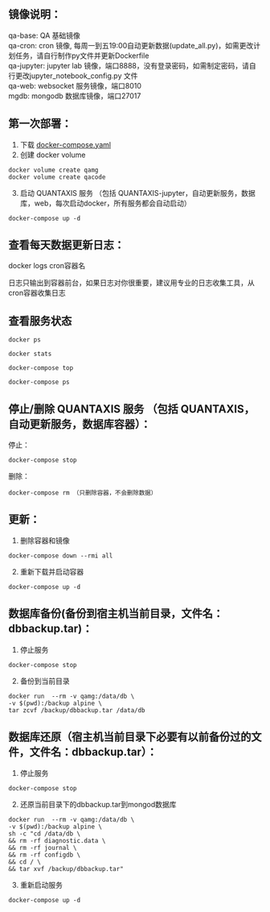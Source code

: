 
## 镜像说明：
qa-base: QA 基础镜像  
qa-cron: cron 镜像, 每周一到五19:00自动更新数据(update_all.py)，如需更改计划任务，请自行制作py文件并更新Dockerfile  
qa-jupyter: jupyter lab 镜像，端口8888，没有登录密码，如需制定密码，请自行更改jupyter_notebook_config.py 文件  
qa-web: websocket 服务镜像，端口8010  
mgdb: mongodb 数据库镜像，端口27017  


## 第一次部署：
1. 下载 [docker-compose.yaml](https://raw.githubusercontent.com/QUANTAXIS/QUANTAXIS/master/docker/docker-compose.yaml)
2. 创建 docker volume  
  ```
  docker volume create qamg
  docker volume create qacode
  ```
3. 启动 QUANTAXIS 服务 （包括 QUANTAXIS-jupyter，自动更新服务，数据库，web，每次启动docker，所有服务都会自动启动）  
  ```
  docker-compose up -d
  ```

## 查看每天数据更新日志：
docker logs cron容器名  

日志只输出到容器前台，如果日志对你很重要，建议用专业的日志收集工具，从cron容器收集日志

## 查看服务状态
```
docker ps

docker stats

docker-compose top

docker-compose ps
```

## 停止/删除 QUANTAXIS 服务 （包括 QUANTAXIS，自动更新服务，数据库容器）：

停止：  
```
docker-compose stop
```
删除：  
```
docker-compose rm （只删除容器，不会删除数据）
```

## 更新：
1. 删除容器和镜像  
```
docker-compose down --rmi all
```  
2. 重新下载并启动容器  
```
docker-compose up -d
```

## 数据库备份(备份到宿主机当前目录，文件名：dbbackup.tar)：

1. 停止服务  
```
docker-compose stop
```

2. 备份到当前目录
```
docker run  --rm -v qamg:/data/db \
-v $(pwd):/backup alpine \
tar zcvf /backup/dbbackup.tar /data/db
```

## 数据库还原（宿主机当前目录下必要有以前备份过的文件，文件名：dbbackup.tar）：
1. 停止服务  
```
docker-compose stop
```

2. 还原当前目录下的dbbackup.tar到mongod数据库  
```
docker run  --rm -v qamg:/data/db \
-v $(pwd):/backup alpine \
sh -c "cd /data/db \
&& rm -rf diagnostic.data \
&& rm -rf journal \
&& rm -rf configdb \
&& cd / \
&& tar xvf /backup/dbbackup.tar"
```

3. 重新启动服务
```
docker-compose up -d
```
